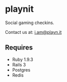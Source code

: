 playnit
=======

Social gaming checkins.

Contact us at: i.am@playn.it

Requires
--------

 * Ruby 1.9.3
 * Rails 3
 * Postgres
 * Redis
